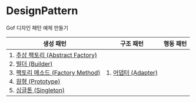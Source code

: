 # DesignPattern
Gof 디자인 패턴 예제 만들기 

|생성 패턴|구조 패턴|행동 패턴|
|------|---|---|
|1. [추상 팩토리 (Abstract Factory)](./Creational/AbstractFactory)<br>2. [빌더 (Builder)](./Creational/Builder)<br>3. [팩토리 메소드 (Factory Method)](./Creational/FactoryMethod)<br>4. [원형 (Prototype)](./Creational/Prototype)<br>5. [싱글톤 (Singleton)](./Creational/Singleton)|1. [어댑터 (Adapter)](./Structural/Adapter)|
